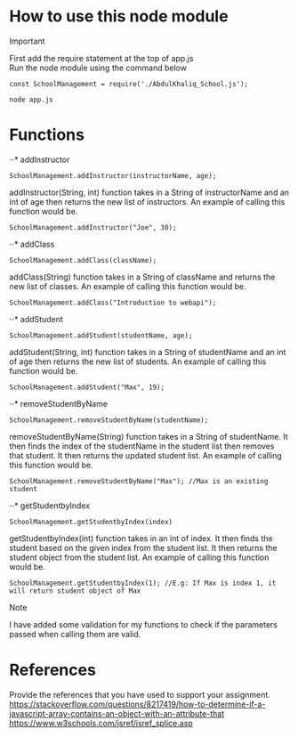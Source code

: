 # How to use this node module

> [!IMPORTANT]
> First add the require statement at the top of app.js </br>
> Run the node module using the command below

```
const SchoolManagement = require('./AbdulKhaliq_School.js');
```

```
node app.js
```


# Functions
⋅⋅* addInstructor
```
SchoolManagement.addInstructor(instructorName, age);
```

addInstructor(String, int) function takes in a String of instructorName and an int of age then returns the new list of instructors. An example of calling this function would be.

```
SchoolManagement.addInstructor("Joe", 30);
```

⋅⋅* addClass
```
SchoolManagement.addClass(className);
```

addClass(String) function takes in a String of className and returns the new list of classes. An example of calling this function would be.

```
SchoolManagement.addClass("Introduction to webapi");
```

⋅⋅* addStudent
```
SchoolManagement.addStudent(studentName, age);
```

addStudent(String, int) function takes in a String of studentName and an int of age then returns the new list of students. An example of calling this function would be.

```
SchoolManagement.addStudent("Max", 19);
```

⋅⋅* removeStudentByName
```
SchoolManagement.removeStudentByName(studentName);
```

removeStudentByName(String) function takes in a String of studentName. It then finds the index of the studentName in the student list then removes that student. It then returns the updated student list. An example of calling this function would be.    

```
SchoolManagement.removeStudentByName("Max"); //Max is an existing student
```

⋅⋅* getStudentbyIndex
```
SchoolManagement.getStudentbyIndex(index)
```

getStudentbyIndex(int) function takes in an int of index. It then finds the student based on the given index from the student list. It then returns the student object from the student list. An example of calling this function would be.

```
SchoolManagement.getStudentbyIndex(1); //E.g: If Max is index 1, it will return student object of Max
```


>[!NOTE]
> I have added some validation for my functions to check if the parameters passed when calling them are valid. 


<!-- You will only need one file, ie, your node module, for this assignment.

In this readme file, describe how to use your node module. It could be similar to **app.js** from Lab2, where you call some functions in your node module and display the output. Describe how to setup your node module, if any. Describe how to call the functions, what parameters required and so on.

You can press **Ctrl+Shift+V** in this file in Visual Studio Code to see a live preview of the readme file.

For some tips in formatting text in readme file, refer to https://docs.github.com/en/get-started/writing-on-github/getting-started-with-writing-and-formatting-on-github/basic-writing-and-formatting-syntax -->

# References
Provide the references that you have used to support your assignment. 
https://stackoverflow.com/questions/8217419/how-to-determine-if-a-javascript-array-contains-an-object-with-an-attribute-that </br>
https://www.w3schools.com/jsref/jsref_splice.asp
